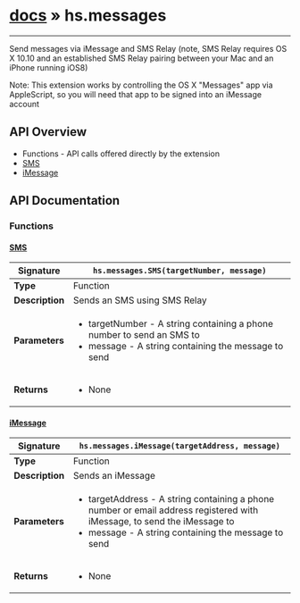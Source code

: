 # [docs](index.md) » hs.messages
---

Send messages via iMessage and SMS Relay (note, SMS Relay requires OS X 10.10 and an established SMS Relay pairing between your Mac and an iPhone running iOS8)

Note: This extension works by controlling the OS X "Messages" app via AppleScript, so you will need that app to be signed into an iMessage account

## API Overview
* Functions - API calls offered directly by the extension
 * [SMS](#sms)
 * [iMessage](#imessage)

## API Documentation

### Functions

#### [SMS](#sms)
| <span style="font-align: left;">**Signature**</span> | <span style="font-align: left;">`hs.messages.SMS(targetNumber, message)` </span>                                                |
| -----------------------------------------------------|---------------------------------------------------------------------------------------------------------|
| **Type**                                             | Function                                                                                         |
| **Description**                                      | Sends an SMS using SMS Relay                                                                                         |
| **Parameters**                                       | <ul><li>targetNumber - A string containing a phone number to send an SMS to</li><li>message - A string containing the message to send</li></ul> |
| **Returns**                                          | <ul><li>None</li></ul>          |

#### [iMessage](#imessage)
| <span style="font-align: left;">**Signature**</span> | <span style="font-align: left;">`hs.messages.iMessage(targetAddress, message)` </span>                                                |
| -----------------------------------------------------|---------------------------------------------------------------------------------------------------------|
| **Type**                                             | Function                                                                                         |
| **Description**                                      | Sends an iMessage                                                                                         |
| **Parameters**                                       | <ul><li>targetAddress - A string containing a phone number or email address registered with iMessage, to send the iMessage to</li><li>message - A string containing the message to send</li></ul> |
| **Returns**                                          | <ul><li>None</li></ul>          |

